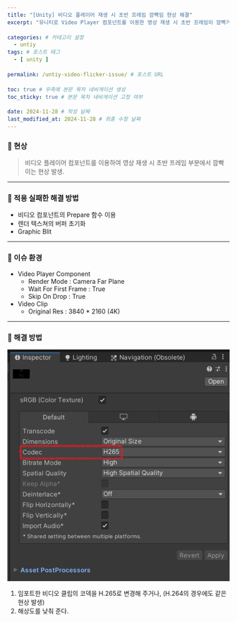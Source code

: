 ```yaml
---
title: "[Unity] 비디오 플레이어 재생 시 초반 프레임 깜빡임 현상 해결"
excerpt: "유니티로 Video Player 컴포넌트를 이용한 영상 재생 시 초반 프레임이 깜빡거리는 현상을 개선하는 법 제시"

categories: # 카테고리 설정
  - untiy
tags: # 포스트 태그
  - [ unity ]

permalink: /untiy-video-flicker-issue/ # 포스트 URL

toc: true # 우측에 본문 목차 네비게이션 생성
toc_sticky: true # 본문 목차 네비게이션 고정 여부

date: 2024-11-28 # 작성 날짜
last_modified_at: 2024-11-28 # 최종 수정 날짜
---
```


### 🍥 현상

> 비디오 플레이어 컴포넌트를 이용하여 영상 재생 시 초반 프레임 부분에서 깜빡이는 현상 발생.

---

### 🍥 적용 실패한 해결 방법

- 비디오 컴포넌트의 Prepare 함수 이용
- 렌더 텍스쳐의 버퍼 초기화
- Graphic Blit

- - -

### 🍥 이슈 환경
- Video Player Component
  - Render Mode : Camera Far Plane
  - Wait For First Frame : True
  - Skip On Drop : True
- Video Clip
  - Original Res : 3840 * 2160 (4K)

- - -
### 🍥 해결 방법

![](\assets\images\posts_img\Unity\flicker.png)

1. 임포트한 비디오 클립의 코덱을 H.265로 변경해 주거나, (H.264의 경우에도 같은 현상 발생)
2. 해상도를 낮춰 준다.